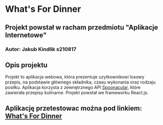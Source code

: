 # What's For Dinner
## Projekt powstał w racham przedmiotu "Aplikacje Internetowe"
### Autor: Jakub Kindlik s210817

## Opis projektu
Projekt to aplikacja webowa, która prezentuje uzytkownikowi losowy przepis, na podstawie głównego składnika, czasu wykonania oraz rodzaju posiłku. Aplikacja korzysta z zewnętrznego API [Spoonacular](https://rapidapi.com/spoonacular/api/recipe-food-nutrition), które zawierała przepisy kulinarne. Projekt powstał we frameworku React.js.

## Aplikację przetestowac można pod linkiem: [What's For Dinner](whats-for-dinner.fun)
